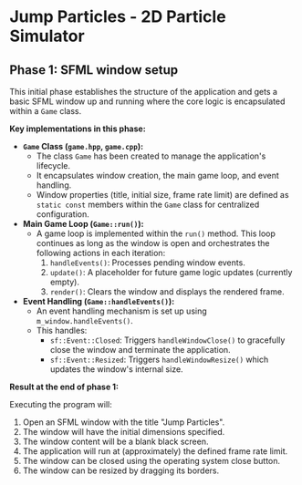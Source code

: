 # Jump Particles - 2D Particle Simulator

## Phase 1: SFML window setup

This initial phase establishes the structure of the application and gets a basic SFML window up and running where the core logic is encapsulated within a `Game` class.

**Key implementations in this phase:**

*   **`Game` Class (`game.hpp`, `game.cpp`):**
    *   The class `Game` has been created to manage the application's lifecycle.
    *   It encapsulates window creation, the main game loop, and event handling.
    *   Window properties (title, initial size, frame rate limit) are defined as `static const` members within the `Game` class for centralized configuration.
*   **Main Game Loop (`Game::run()`):**
    *   A game loop is implemented within the `run()` method. This loop continues as long as the window is open and orchestrates the following actions in each iteration:
        1.  `handleEvents()`: Processes pending window events.
        2.  `update()`: A placeholder for future game logic updates (currently empty).
        3.  `render()`: Clears the window and displays the rendered frame.
*   **Event Handling (`Game::handleEvents()`):**
    *   An event handling mechanism is set up using `m_window.handleEvents()`.
    *   This handles:
        *   `sf::Event::Closed`: Triggers `handleWindowClose()` to gracefully close the window and terminate the application.
        *   `sf::Event::Resized`: Triggers `handleWindowResize()` which updates the window's internal size.

**Result at the end of phase 1:**

Executing the program will:
1.  Open an SFML window with the title "Jump Particles".
2.  The window will have the initial dimensions specified.
3.  The window content will be a blank black screen.
4.  The application will run at (approximately) the defined frame rate limit.
5.  The window can be closed using the operating system close button.
6.  The window can be resized by dragging its borders.
